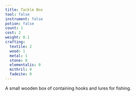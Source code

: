 ```yaml
---
title: Tackle Box
tool: false
instrument: false
potion: false
count: 1
cost: 2
weight: 0.1
crafting:
  textile: 2
  wood: 1
  metal: 1
  stone: 0
  elementalis: 0
  mithril: 0
  fadeite: 0
---
```


A small wooden box of containing hooks and lures for fishing.
